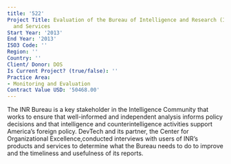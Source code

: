 ```yaml
---
title: '522'
Project Title: Evaluation of the Bureau of Intelligence and Research (INR) Products
  and Services
Start Year: '2013'
End Year: '2013'
ISO3 Code: ''
Region: ''
Country: ''
Client/ Donor: DOS
Is Current Project? (true/false): ''
Practice Area:
- Monitoring and Evaluation
Contract Value USD: '50468.00'
---
```


The INR Bureau is a key stakeholder in the Intelligence Community that works to ensure that well-informed and independent analysis informs policy decisions and that intelligence and counterintelligence activities support America’s foreign policy. DevTech and its partner, the Center for Organizational Excellence,conducted interviews with users of INR’s products and services to determine what the Bureau needs to do to improve and the timeliness and usefulness of its reports.